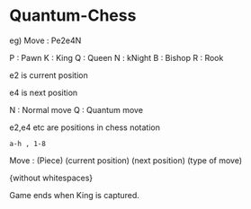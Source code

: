 # Quantum-Chess

eg) Move : Pe2e4N

P : Pawn
K : King
Q : Queen
N : kNight
B : Bishop
R : Rook

e2 is current position

e4 is next position

N : Normal move
Q : Quantum move


e2,e4 etc are positions in chess notation

	a-h , 1-8

Move : (Piece) (current position) (next position) (type of move)  

{without whitespaces}


Game ends when King is captured.
